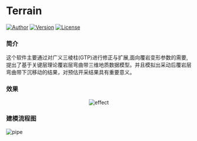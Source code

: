 # Terrain

[![Author](https://img.shields.io/badge/Author-QuincyKing-brightgreen.svg)](https://github.com/QuincyKing)
[![Version](https://img.shields.io/badge/Version-0.2.5-blue.svg)](./Terrain)
[![License](https://img.shields.io/badge/License-MIT-red.svg)](./LICENSE)

### 简介
这个软件主要通过对广义三棱柱(GTP)进行修正与扩展,面向覆岩变形参数的需要, 提出了基于关键层理论覆岩层弯曲带三维地质数据模型。并且模拟出采动后覆岩层弯曲带下沉移动的结果，对预估开采结果具有重要意义。

### 效果
<center>
 
 ![effect](http://jinqifeng.me/pic/terrain/1.JPG)
 
</center>

### 建模流程图
  ![pipe](http://jinqifeng.me/pic/terrain/2.JPG)
